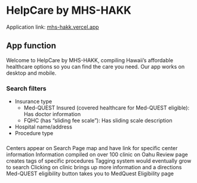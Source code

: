 # HelpCare by MHS-HAKK

Application link: [mhs-hakk.vercel.app](mhs-hakk.vercel.app)

## App function

Welcome to HelpCare by MHS-HAKK, compiling Hawaii’s affordable healthcare options so you can find the care you need. Our app works on desktop and mobile.



### Search filters
- Insurance type
    - Med-QUEST Insured (covered healthcare for Med-QUEST eligible): Has doctor information
    - FQHC (has “sliding fee scale”): Has sliding scale description
- Hospital name/address
- Procedure type

###

Centers appear on Search Page map and have link for specific center information
Information compiled on over 100 clinic on Oahu
Review page creates tags of specific procedures
Tagging system would eventually grow to search
Clicking on clinic brings up more information and a directions
Med-QUEST eligibility button takes you to MedQuest Eligibility page
